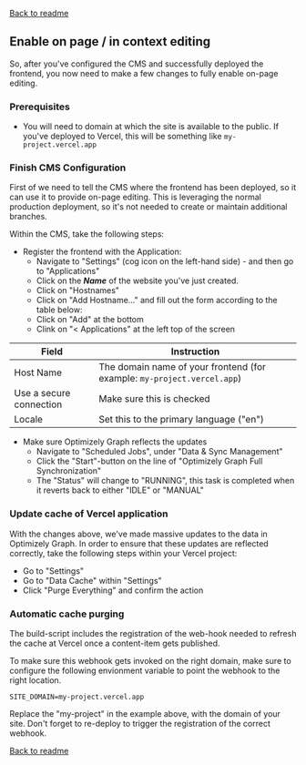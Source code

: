 [Back to readme](../README.md)

## Enable on page / in context editing
So, after you've configured the CMS and successfully deployed the frontend, you now need to make a few changes to fully enable on-page editing.

### Prerequisites
- You will need to domain at which the site is available to the public. If you've deployed to Vercel, this will be something like `my-project.vercel.app`

### Finish CMS Configuration
First of we need to tell the CMS where the frontend has been deployed, so it can use it to provide on-page editing. This is leveraging the normal production deployment, so it's not needed to create or maintain additional branches.

Within the CMS, take the following steps:

* Register the frontend with the Application:
  - Navigate to "Settings" (cog icon on the left-hand side) - and then go to "Applications"
  - Click on the ***Name*** of the website you've just created.
  - Click on "Hostnames"
  - Click on "Add Hostname..." and fill out the form according to the table below:
  - Click on "Add" at the bottom
  - Clink on "< Applications" at the left top of the screen

| Field | Instruction |
| - | - |
| Host Name | The domain name of your frontend (for example: `my-project.vercel.app`) |
| Use a secure connection | Make sure this is checked |
| Locale | Set this to the primary language ("en") |
  
* Make sure Optimizely Graph reflects the updates
   - Navigate to "Scheduled Jobs", under "Data & Sync Management"
   - Click the "Start"-button on the line of "Optimizely Graph Full Synchronization"
   - The "Status" will change to "RUNNING", this task is completed when it reverts back to either "IDLE" or "MANUAL"


### Update cache of Vercel application
With the changes above, we've made massive updates to the data in Optimizely Graph. In order to ensure that these updates are reflected correctly, take the following steps within your Vercel project:
- Go to "Settings"
- Go to "Data Cache" within "Settings"
- Click "Purge Everything" and confirm the action

### Automatic cache purging
The build-script includes the registration of the web-hook needed to refresh the cache at Vercel once a content-item gets published.

To make sure this webhook gets invoked on the right domain, make sure to configure the following envionment variable to point the webhook to the right location.

`SITE_DOMAIN=my-project.vercel.app`

Replace the "my-project" in the example above, with the domain of your site. Don't forget to re-deploy to trigger the registration of the correct webhook.

[Back to readme](../README.md)
